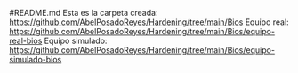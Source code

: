 #README.md
Esta es la carpeta creada:
		https://github.com/AbelPosadoReyes/Hardening/tree/main/Bios
Equipo real:
		https://github.com/AbelPosadoReyes/Hardening/tree/main/Bios/equipo-real-bios
Equipo simulado:
		https://github.com/AbelPosadoReyes/Hardening/tree/main/Bios/equipo-simulado-bios